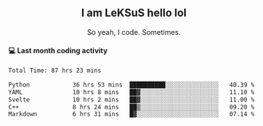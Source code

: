 <h2 align="center">I am LeKSuS hello lol</h2>
<p align="center">So yeah, I code. Sometimes.</p>

#### :computer: Last month coding activity
<!--START_SECTION:waka-->

```txt
Total Time: 87 hrs 23 mins

Python            36 hrs 53 mins  ██████████░░░░░░░░░░░░░░░   40.39 %
YAML              10 hrs 8 mins   ██▓░░░░░░░░░░░░░░░░░░░░░░   11.10 %
Svelte            10 hrs 2 mins   ██▓░░░░░░░░░░░░░░░░░░░░░░   11.00 %
C++               8 hrs 24 mins   ██▒░░░░░░░░░░░░░░░░░░░░░░   09.20 %
Markdown          6 hrs 31 mins   █▓░░░░░░░░░░░░░░░░░░░░░░░   07.14 %
```

<!--END_SECTION:waka-->
